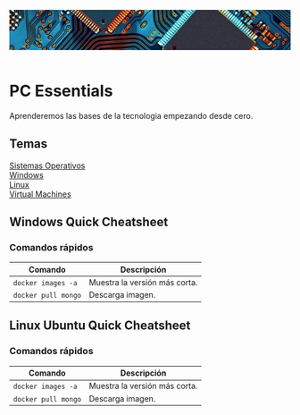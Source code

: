 <img src="/Links/PC Essentials/LinksPCEssentials/imagen.png" alt="imagen" style="display: block; margin: 0 auto;"> <br>

# PC Essentials  
Aprenderemos las bases de la tecnologia empezando desde cero. <br>

## Temas  
[Sistemas Operativos](https://www.youtube.com/w)<br> 
[Windows](https://www.youtube.com/w)<br> 
[Linux](https://www.youtube.com/w)<br> 
[Virtual Machines](https://www.youtube.com/w)<br> 

## Windows Quick Cheatsheet

### Comandos rápidos
| Comando                        | Descripción                                   | 
|--------------------------------|-----------------------------------------------|
| `docker images -a`             | Muestra la versión más corta.                 |
| `docker pull mongo`            | Descarga imagen.                              | 

## Linux Ubuntu Quick Cheatsheet

### Comandos rápidos 
| Comando                        | Descripción                                   | 
|--------------------------------|-----------------------------------------------|
| `docker images -a`             | Muestra la versión más corta.                 |
| `docker pull mongo`            | Descarga imagen.                              | 


